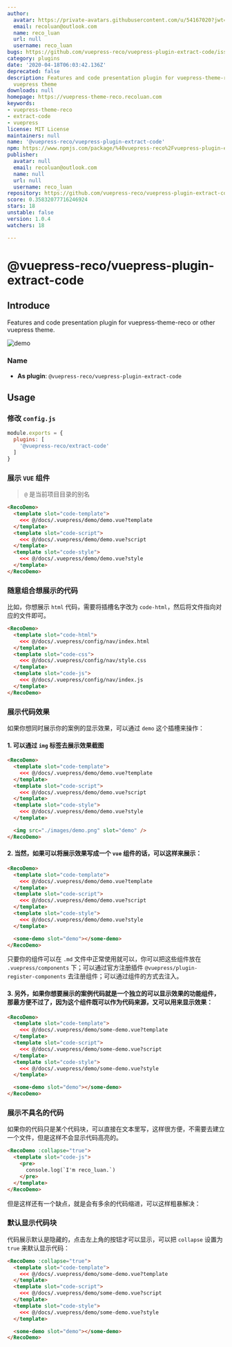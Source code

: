 ```yaml
---
author:
  avatar: https://private-avatars.githubusercontent.com/u/54167020?jwt=eyJhbGciOiJIUzI1NiIsInR5cCI6IkpXVCJ9.eyJpc3MiOiJnaXRodWIuY29tIiwiYXVkIjoicmF3LmdpdGh1YnVzZXJjb250ZW50LmNvbSIsImtleSI6ImtleTEiLCJleHAiOjE3MzQ2NTU3NDAsIm5iZiI6MTczNDY1NDU0MCwicGF0aCI6Ii91LzU0MTY3MDIwIn0.WNotwAKJMZxA5tUdRb3tNUkuS8NzlmKt2o7DjvJ4FNE&v=4
  email: recoluan@outlook.com
  name: reco_luan
  url: null
  username: reco_luan
bugs: https://github.com/vuepress-reco/vuepress-plugin-extract-code/issues
category: plugins
date: '2020-04-18T06:03:42.136Z'
deprecated: false
description: Features and code presentation plugin for vuepress-theme-reco or other
  vuepress theme
downloads: null
homepage: https://vuepress-theme-reco.recoluan.com
keywords:
- vuepress-theme-reco
- extract-code
- vuepress
license: MIT License
maintainers: null
name: '@vuepress-reco/vuepress-plugin-extract-code'
npm: https://www.npmjs.com/package/%40vuepress-reco%2Fvuepress-plugin-extract-code
publisher:
  avatar: null
  email: recoluan@outlook.com
  name: null
  url: null
  username: reco_luan
repository: https://github.com/vuepress-reco/vuepress-plugin-extract-code
score: 0.35832077716246924
stars: 18
unstable: false
version: 1.0.4
watchers: 18

---
```


# @vuepress-reco/vuepress-plugin-extract-code

## Introduce

Features and code presentation plugin for vuepress-theme-reco or other vuepress theme.

![demo](./bin/demo.png)

### Name

- **As plugin**: `@vuepress-reco/vuepress-plugin-extract-code`

## Usage

### 修改 `config.js`

```js
module.exports = {
  plugins: [
    '@vuepress-reco/extract-code'
  ]
}
```

### 展示 `VUE` 组件

> `@` 是当前项目目录的别名

```html
<RecoDemo>
  <template slot="code-template">
    <<< @/docs/.vuepress/demo/demo.vue?template
  </template>
  <template slot="code-script">
    <<< @/docs/.vuepress/demo/demo.vue?script
  </template>
  <template slot="code-style">
    <<< @/docs/.vuepress/demo/demo.vue?style
  </template>
</RecoDemo>
```

### 随意组合想展示的代码

比如，你想展示 `html` 代码，需要将插槽名字改为 `code-html`，然后将文件指向对应的文件即可。

```html
<RecoDemo>
  <template slot="code-html">
    <<< @/docs/.vuepress/config/nav/index.html
  </template>
  <template slot="code-css">
    <<< @/docs/.vuepress/config/nav/style.css
  </template>
  <template slot="code-js">
    <<< @/docs/.vuepress/config/nav/index.js
  </template>
</RecoDemo>
```

### 展示代码效果

如果你想同时展示你的案例的显示效果，可以通过 `demo` 这个插槽来操作：

#### 1. 可以通过 `img` 标签去展示效果截图

  ```html
  <RecoDemo>
    <template slot="code-template">
      <<< @/docs/.vuepress/demo/demo.vue?template
    </template>
    <template slot="code-script">
      <<< @/docs/.vuepress/demo/demo.vue?script
    </template>
    <template slot="code-style">
      <<< @/docs/.vuepress/demo/demo.vue?style
    </template>

    <img src="./images/demo.png" slot="demo" />
  </RecoDemo>
  ```

#### 2. 当然，如果可以将展示效果写成一个 `vue` 组件的话，可以这样来展示：

```html
<RecoDemo>
  <template slot="code-template">
    <<< @/docs/.vuepress/demo/demo.vue?template
  </template>
  <template slot="code-script">
    <<< @/docs/.vuepress/demo/demo.vue?script
  </template>
  <template slot="code-style">
    <<< @/docs/.vuepress/demo/demo.vue?style
  </template>

  <some-demo slot="demo"></some-demo>
</RecoDemo>
```

只要你的组件可以在 `.md` 文件中正常使用就可以，你可以把这些组件放在 `.vuepress/components` 下；可以通过官方注册插件 `@vuepress/plugin-register-components` 去注册组件；可以通过组件的方式去注入。

#### 3. 另外，如果你想要展示的案例代码就是一个独立的可以显示效果的功能组件，那最方便不过了，因为这个组件既可以作为代码来源，又可以用来显示效果：

```html
<RecoDemo>
  <template slot="code-template">
    <<< @/docs/.vuepress/demo/some-demo.vue?template
  </template>
  <template slot="code-script">
    <<< @/docs/.vuepress/demo/some-demo.vue?script
  </template>
  <template slot="code-style">
    <<< @/docs/.vuepress/demo/some-demo.vue?style
  </template>

  <some-demo slot="demo"></some-demo>
</RecoDemo>
```

### 展示不具名的代码

如果你的代码只是某个代码块，可以直接在文本里写，这样很方便，不需要去建立一个文件，但是这样不会显示代码高亮的。

```html
<RecoDemo :collapse="true">
  <template slot="code-js">
    <pre>
      console.log(`I'm reco_luan.`)
    </pre>
  </template>
</RecoDemo>
```

但是这样还有一个缺点，就是会有多余的代码缩进，可以这样粗暴解决：

<RecoDemo :collapse="true">
<template slot="code-js">
<pre>
const a = 1
a.b = 1
</pre>
</template>
</RecoDemo>

### 默认显示代码块

代码展示默认是隐藏的，点击左上角的按钮才可以显示，可以把 `collapse` 设置为 `true` 来默认显示代码：

```html
<RecoDemo :collapse="true">
  <template slot="code-template">
    <<< @/docs/.vuepress/demo/some-demo.vue?template
  </template>
  <template slot="code-script">
    <<< @/docs/.vuepress/demo/some-demo.vue?script
  </template>
  <template slot="code-style">
    <<< @/docs/.vuepress/demo/some-demo.vue?style
  </template>

  <some-demo slot="demo"></some-demo>
</RecoDemo>
```